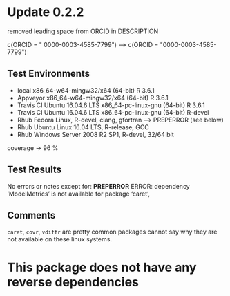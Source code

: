 
# Update 0.2.2

removed leading space from ORCID in DESCRIPTION

c(ORCID = " 0000-0003-4585-7799") --> c(ORCID = "0000-0003-4585-7799")


## Test Environments
* local x86_64-w64-mingw32/x64 (64-bit) R 3.6.1
* Appveyor x86_64-w64-mingw32/x64 (64-bit) R 3.6.1
* Travis CI Ubuntu 16.04.6 LTS x86_64-pc-linux-gnu (64-bit) R 3.6.1
* Travis CI Ubuntu 16.04.6 LTS x86_64-pc-linux-gnu (64-bit) R-devel
* Rhub Fedora Linux, R-devel, clang, gfortran --> PREPERROR (see below)
* Rhub Ubuntu Linux 16.04 LTS, R-release, GCC
* Rhub Windows Server 2008 R2 SP1, R-devel, 32/64 bit

coverage -> 96 %


## Test Results

No errors or notes except for:
**PREPERROR**
ERROR: dependency ‘ModelMetrics’ is not available for package ‘caret’,   

## Comments

`caret`, `covr`, `vdiffr` are pretty common packages cannot say why they are not available on these linux systems.

# This package does not have any reverse dependencies